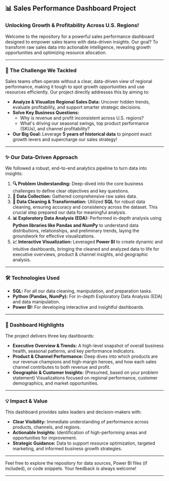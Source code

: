 ## 📊 Sales Performance Dashboard Project

### Unlocking Growth & Profitability Across U.S. Regions!

Welcome to the repository for a powerful sales performance dashboard designed to empower sales teams with data-driven insights. Our goal? To transform raw sales data into actionable intelligence, revealing growth opportunities and optimizing resource allocation.

---

### 🚀 The Challenge We Tackled

Sales teams often operate without a clear, data-driven view of regional performance, making it tough to spot growth opportunities and use resources efficiently. Our project directly addresses this by aiming to:

* **Analyze & Visualize Regional Sales Data:** Uncover hidden trends, evaluate profitability, and support smarter strategic decisions.
* **Solve Key Business Questions:**
    * Why is revenue and profit inconsistent across U.S. regions?
    * What's driving our seasonal swings, top product performance (SKUs), and channel profitability?
* **Our Big Goal:** Leverage **5 years of historical data** to pinpoint exact growth levers and supercharge our sales strategy!

---

### ✨ Our Data-Driven Approach

We followed a robust, end-to-end analytics pipeline to turn data into insights:

1.  **🔍 Problem Understanding:** Deep-dived into the core business challenges to define clear objectives and key questions.
2.  **🧺 Data Collection:** Gathered comprehensive raw sales data.
3.  **🧼 Data Cleaning & Transformation:** Utilized **SQL** for robust data cleaning, ensuring accuracy and consistency across the dataset. This crucial step prepared our data for meaningful analysis.
4.  **📊 Exploratory Data Analysis (EDA):** Performed in-depth analysis using **Python libraries like Pandas and NumPy** to understand data distributions, relationships, and preliminary trends, laying the groundwork for effective visualizations.
5.  **📈 Interactive Visualization:** Leveraged **Power BI** to create dynamic and intuitive dashboards, bringing the cleaned and analyzed data to life for executive overviews, product & channel insights, and geographic analysis.

---

### 🛠️ Technologies Used

* **SQL:** For all our data cleaning, manipulation, and preparation tasks.
* **Python (Pandas, NumPy):** For in-depth Exploratory Data Analysis (EDA) and data manipulation.
* **Power BI:** For developing interactive and insightful dashboards.

---

### 🎯 Dashboard Highlights

The project delivers three key dashboards:

* **Executive Overview & Trends:** A high-level snapshot of overall business health, seasonal patterns, and key performance indicators.
* **Product & Channel Performance:** Deep dives into which products are our revenue champions and high-margin heroes, and how each sales channel contributes to both revenue and profit.
* **Geographic & Customer Insights:** (Presumed, based on your problem statement) Visualizations focused on regional performance, customer demographics, and market opportunities.

---

### 💡 Impact & Value

This dashboard provides sales leaders and decision-makers with:

* **Clear Visibility:** Immediate understanding of performance across products, channels, and regions.
* **Actionable Insights:** Identification of high-performing areas and opportunities for improvement.
* **Strategic Guidance:** Data to support resource optimization, targeted marketing, and informed business growth strategies.

---

Feel free to explore the repository for data sources, Power BI files (if included), or code snippets. Your feedback is always welcome!

---
